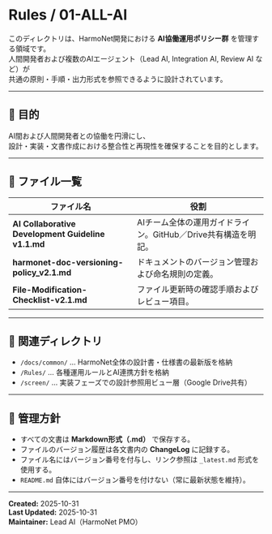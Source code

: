 ﻿# Rules / 01-ALL-AI

このディレクトリは、HarmoNet開発における **AI協働運用ポリシー群** を管理する領域です。  
人間開発者および複数のAIエージェント（Lead AI, Integration AI, Review AI など）が  
共通の原則・手順・出力形式を参照できるように設計されています。

---

## 📘 目的
AI間および人間開発者との協働を円滑にし、  
設計・実装・文書作成における整合性と再現性を確保することを目的とします。

---

## 📂 ファイル一覧
| ファイル名 | 役割 |
|-------------|------|
| **AI Collaborative Development Guideline v1.1.md** | AIチーム全体の運用ガイドライン。GitHub／Drive共有構造を明記。 |
| **harmonet-doc-versioning-policy_v2.1.md** | ドキュメントのバージョン管理および命名規則の定義。 |
| **File-Modification-Checklist-v2.1.md** | ファイル更新時の確認手順およびレビュー項目。 |

---

## 🔗 関連ディレクトリ
- `/docs/common/` … HarmoNet全体の設計書・仕様書の最新版を格納  
- `/Rules/` … 各種運用ルールとAI連携方針を格納  
- `/screen/` … 実装フェーズでの設計参照用ビュー層（Google Drive共有）

---

## 🧭 管理方針
- すべての文書は **Markdown形式（.md）** で保存する。  
- ファイルのバージョン履歴は各文書内の **ChangeLog** に記録する。  
- ファイル名にはバージョン番号を付与し、リンク参照は `_latest.md` 形式を使用する。  
- `README.md` 自体にはバージョン番号を付けない（常に最新状態を維持）。

---

**Created:** 2025-10-31  
**Last Updated:** 2025-10-31  
**Maintainer:** Lead AI（HarmoNet PMO）
